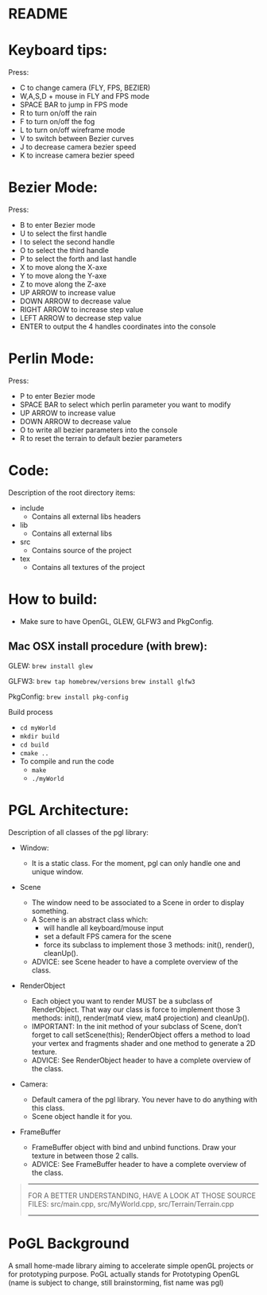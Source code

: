 README
==================================
# Keyboard tips:

Press:

* C to change camera (FLY, FPS, BEZIER)
* W,A,S,D + mouse in FLY and FPS mode	
* SPACE BAR to jump in FPS mode
* R to turn on/off the rain
* F to turn on/off the fog
* L to turn on/off wireframe mode
* V to switch between Bezier curves
* J to decrease camera bezier speed
* K to increase camera bezier speed

# Bezier Mode:

Press:

* B to enter Bezier mode
* U to select the first handle
* I to select the second handle
* O to select the third handle
* P to select the forth and last handle
* X to move along the X-axe
* Y to move along the Y-axe
* Z to move along the Z-axe
* UP ARROW to increase value
* DOWN ARROW to decrease value
* RIGHT ARROW to increase step value
* LEFT ARROW to decrease step value
* ENTER to output the 4 handles coordinates into the console

# Perlin Mode:

Press:

* P to enter Bezier mode
* SPACE BAR to select which perlin parameter you want to modify
* UP ARROW to increase value
* DOWN ARROW to decrease value
* O to write all bezier parameters into the console
* R to reset the terrain to default bezier parameters

# Code:
Description of the root directory items:

* include
   * Contains all external libs headers
* lib
   * Contains all external libs
* src
   * Contains source of the project
* tex
   * Contains all textures of the project


# How to build:

* Make sure to have OpenGL, GLEW, GLFW3 and PkgConfig.

## Mac OSX install procedure (with brew):

GLEW:
`brew install glew`

GLFW3:
`brew tap homebrew/versions`
`brew install glfw3`

PkgConfig:
`brew install pkg-config`

Build process
* `cd myWorld`
* `mkdir build`
* `cd build`
* `cmake ..`
* To compile and run the code
    * `make`
    * `./myWorld`

# PGL Architecture:

Description of all classes of the pgl library:

* Window:
    * It is a static class. For the moment, pgl can only handle one and unique window.

* Scene
    * The window need to be associated to a Scene in order to display something.
    * A Scene is an abstract class which:
        * will handle all keyboard/mouse input
        * set a default FPS camera for the scene
        * force its subclass to implement those 3 methods: init(), render(), cleanUp().
    * ADVICE: see Scene header to have a complete overview of the class.

* RenderObject
    * Each object you want to render MUST be a subclass of RenderObject. That way our class is force to implement those 3 methods: init(), render(mat4 view, mat4 projection) and cleanUp().
    * IMPORTANT: In the init method of your subclass of Scene, don’t forget to call setScene(this);
    RenderObject offers a method to load your vertex and fragments shader and one method to generate a 2D texture.
    * ADVICE: See RenderObject header to have a complete overview of the class.

* Camera:
    * Default camera of the pgl library. You never have to do anything with this class. 
    * Scene object handle it for you.

* FrameBuffer
    * FrameBuffer object with bind and unbind functions. Draw your texture in between those 2 calls.
    * ADVICE: See FrameBuffer header to have a complete overview of the class.


> ********************************************************************************
> FOR A BETTER UNDERSTANDING, HAVE A LOOK AT THOSE SOURCE FILES: 
> src/main.cpp, src/MyWorld.cpp, src/Terrain/Terrain.cpp
> ********************************************************************************

# PoGL Background

A small home-made library aiming to accelerate simple openGL projects or for prototyping purpose. PoGL actually stands for Prototyping OpenGL (name is subject to change, still brainstorming, fist name was pgl)


